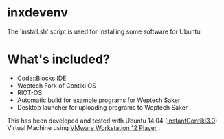 # inxdevenv
The 'install.sh' script is used for installing some software for Ubuntu

# What's included?
- Code::Blocks IDE
- Weptech Fork of Contiki OS 
- RIOT-OS
- Automatic build for example programs for Weptech Saker
- Desktop launcher for uploading programs to Weptech Saker

This has been developed and tested with Ubuntu 14.04 ([InstantContiki3.0](https://sourceforge.net/projects/contiki/files/Instant%20Contiki/)) Virtual Machine using [VMware Workstation 12 Player](https://my.vmware.com/en/web/vmware/free#desktop_end_user_computing/vmware_workstation_player/12_0)
.




